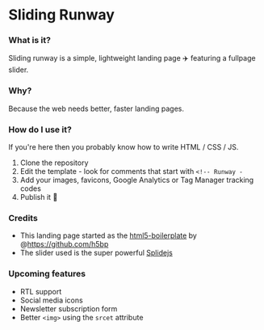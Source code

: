 # Sliding Runway
### What is it?
Sliding runway is a simple, lightweight landing page :airplane: featuring a fullpage slider.

### Why?
Because the web needs better, faster landing pages.

### How do I use it?
If you're here then you probably know how to write HTML / CSS / JS. 
1. Clone the repository
2. Edit the template - look for comments that start with `<!-- Runway - `
3. Add your images, favicons, Google Analytics or Tag Manager tracking codes
4. Publish it :rocket:

### Credits
- This landing page started as the [html5-boilerplate](https://github.com/h5bp/html5-boilerplate) by @https://github.com/h5bp
- The slider used is the super powerful [Splidejs](https://github.com/Splidejs/splide)

### Upcoming features
- RTL support
- Social media icons
- Newsletter subscription form
- Better `<img>` using the `srcet` attribute